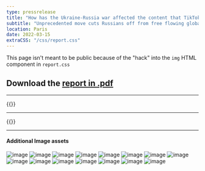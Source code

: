 ```yaml
---
type: pressrelease
title: "How has the Ukraine-Russia war affected the content that TikTok users see in Russia?"
subtitle: "Unprecedented move cuts Russians off from free flowing global information - at the platform level, for the first time."
location: Paris
date: 2022-03-15
extraCSS: "/css/report.css"
---
```


This page isn't meant to be public because of the "hack" into the `img` HTML component in `report.css`

## Download the [report in .pdf](/pdf/tiktok-russia-15march2022.pdf)

---

{{<contacts>}}


---

{{<subscribe-newsletter reason="press--list">}}

---

#### Additional Image assets

![image](/images/report-splinternet/captioned-2x2.png)
![image](/images/report-splinternet/charlie-cover.png)
![image](/images/report-splinternet/charlie-fr.png)
![image](/images/report-splinternet/charlie-ru.png)
![image](/images/report-splinternet/full-vertical-with-headlines.png)
![image](/images/report-splinternet/khaby-fr.png)
![image](/images/report-splinternet/khaby-ru.png)
![image](/images/report-splinternet/merge-all-in-two-lines.png)
![image](/images/report-splinternet/merged-all-one-row.png)
![image](/images/report-splinternet/merged-charlie.png)
![image](/images/report-splinternet/merged-khaby.png)
![image](/images/report-splinternet/merged-unhro.png)
![image](/images/report-splinternet/tiktok-russia-selfblock.png)
![image](/images/report-splinternet/unhro-fr.png)
![image](/images/report-splinternet/unhro-ru.png)

